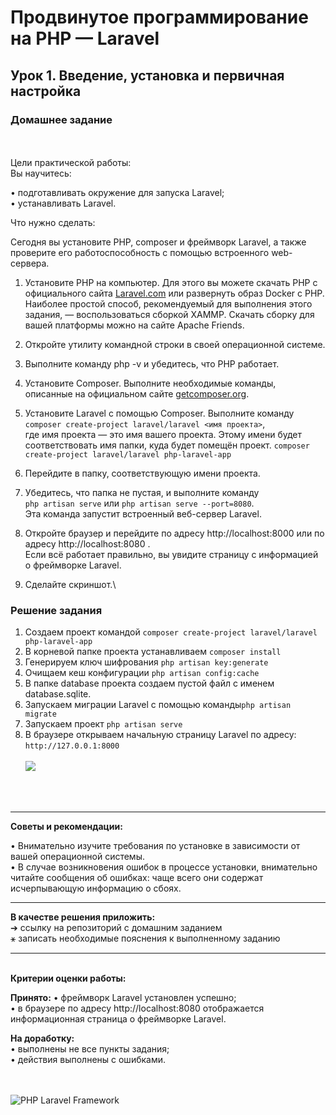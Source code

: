 # Продвинутое программирование на PHP — Laravel
## Урок 1. Введение, установка и первичная настройка
### Домашнее задание
<br><br>
Цели практической работы:<br>
Вы научитесь:<br>

• подготавливать окружение для запуска Laravel;<br>
• устанавливать Laravel.<br>


Что нужно сделать:<br>

Сегодня вы установите PHP, composer и фреймворк Laravel, а также проверите его работоспособность с помощью встроенного web-сервера.

1. Установите PHP на компьютер. Для этого вы можете скачать PHP с официального сайта [Laravel.com](https://laravel.com/) или развернуть образ Docker с PHP. Наиболее простой способ, рекомендуемый для выполнения этого задания, — воспользоваться сборкой XAMMP. Скачать сборку для вашей платформы можно на сайте Apache Friends.

2. Откройте утилиту командной строки в своей операционной системе.

3. Выполните команду php -v и убедитесь, что PHP работает.

4. Установите Composer. Выполните необходимые команды, описанные на официальном сайте [getcomposer.org](https://getcomposer.org/).

5. Установите Laravel с помощью Composer. Выполните команду <br>
```composer create-project laravel/laravel <имя проекта>```, <br>
где имя проекта — это имя вашего проекта. Этому имени будет соответствовать имя папки, куда будет помещён проект.
```composer create-project laravel/laravel php-laravel-app```
6. Перейдите в папку, соответствующую имени проекта.

7. Убедитесь, что папка не пустая, и выполните команду <br>
```php artisan serve``` или
```php artisan serve --port=8080```.  <br>
Эта команда запустит встроенный веб-сервер Laravel.

8. Откройте браузер и перейдите по адресу http://localhost:8000 или по адресу http://localhost:8080 . <br> 
Если всё работает правильно, вы увидите страницу с информацией о фреймворке Laravel.

9. Сделайте скриншот.\


### Решение задания

1. Создаем проект командой ```composer create-project laravel/laravel php-laravel-app```
2. В корневой папке проекта устанавливаем ```composer install```
3. Генерируем ключ шифрования ```php artisan key:generate```
4. Очищаем кеш конфигурации ```php artisan config:cache```
5. В папке database проекта создаем пустой файл с именем database.sqlite.
6. Запускаем миграции Laravel с помощью команды```php artisan migrate```
7. Запускаем проект ```php artisan serve```
8. В браузере открываем начальную страницу Laravel по адресу:
``` http://127.0.0.1:8000 ```
<br><br>
![](../archives/screen-laravel.jpg)



<br><br><hr>

**Советы и рекомендации:**<br>

• Внимательно изучите требования по установке в зависимости от вашей операционной системы.<br>
• В случае возникновения ошибок в процессе установки, внимательно читайте сообщения об ошибках: чаще всего они содержат исчерпывающую информацию о сбоях.<br>

<hr>

**В качестве решения приложить:** <br>
➔ ссылку на репозиторий с домашним заданием <br>
⚹ записать необходимые пояснения к выполненному заданию<hr><br>
**Критерии оценки работы:**<br>

**Принято:**
• фреймворк Laravel установлен успешно;<br>
• в браузере по адресу http://localhost:8080 отображается информационная страница о фреймворке Laravel.<br>

**На доработку:**<br>
• выполнены не все пункты задания;<br>
• действия выполнены с ошибками.<br><br><br>

![PHP Laravel Framework](../archives/i-min.jpg)

<br><br><br>